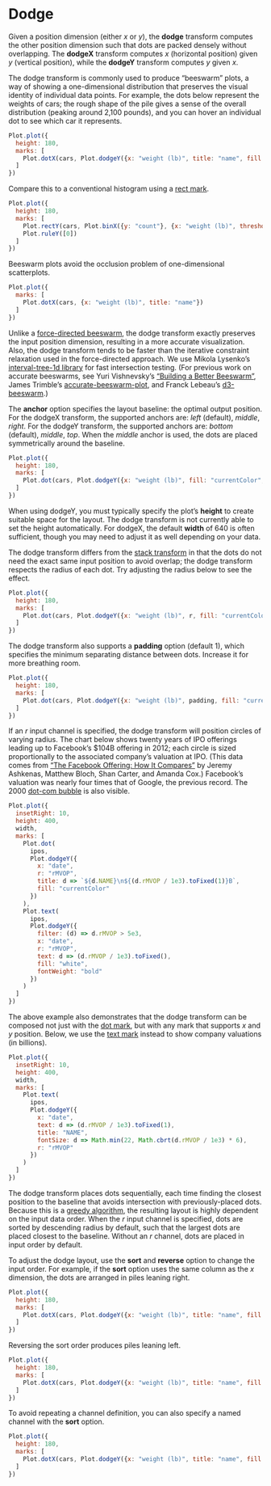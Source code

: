 # Dodge

Given a position dimension (either *x* or *y*), the **dodge** transform computes the other position dimension such that dots are packed densely without overlapping. The **dodgeX** transform computes *x* (horizontal position) given *y* (vertical position), while the **dodgeY** transform computes *y* given *x*.

The dodge transform is commonly used to produce “beeswarm” plots, a way of showing a one-dimensional distribution that preserves the visual identity of individual data points. For example, the dots below represent the weights of cars; the rough shape of the pile gives a sense of the overall distribution (peaking around 2,100 pounds), and you can hover an individual dot to see which car it represents.

```js
Plot.plot({
  height: 180,
  marks: [
    Plot.dotX(cars, Plot.dodgeY({x: "weight (lb)", title: "name", fill: "currentColor"}))
  ]
})
```

Compare this to a conventional histogram using a [rect mark](/@observablehq/plot-mark).

```js
Plot.plot({
  height: 180,
  marks: [
    Plot.rectY(cars, Plot.binX({y: "count"}, {x: "weight (lb)", thresholds: 40})),
    Plot.ruleY([0])
  ]
})
```

Beeswarm plots avoid the occlusion problem of one-dimensional scatterplots.

```js
Plot.plot({
  marks: [
    Plot.dotX(cars, {x: "weight (lb)", title: "name"})
  ]
})
```

Unlike a [force-directed beeswarm](/@harrystevens/force-directed-beeswarm), the dodge transform exactly preserves the input position dimension, resulting in a more accurate visualization. Also, the dodge transform tends to be faster than the iterative constraint relaxation used in the force-directed approach. We use Mikola Lysenko’s [interval-tree-1d library](https://github.com/mikolalysenko/interval-tree-1d) for fast intersection testing. (For previous work on accurate beeswarms, see Yuri Vishnevsky’s [“Building a Better Beeswarm”](/@yurivish/building-a-better-beeswarm), James Trimble’s [accurate-beeswarm-plot](https://github.com/jtrim-ons/accurate-beeswarm-plot), and Franck Lebeau’s [d3-beeswarm](https://github.com/Kcnarf/d3-beeswarm).)

The **anchor** option specifies the layout baseline: the optimal output position. For the dodgeX transform, the supported anchors are: _left_ (default), _middle_, _right_. For the dodgeY transform, the supported anchors are: _bottom_ (default), _middle_, _top_. When the _middle_ anchor is used, the dots are placed symmetrically around the baseline.

<!-- viewof anchor = Inputs.radio(["top", "middle", "bottom"], {label: "Anchor", value: "middle"}) -->

```js
Plot.plot({
  height: 180,
  marks: [
    Plot.dot(cars, Plot.dodgeY({x: "weight (lb)", fill: "currentColor", anchor}))
  ]
})
```

When using dodgeY, you must typically specify the plot’s **height** to create suitable space for the layout. The dodge transform is not currently able to set the height automatically. For dodgeX, the default **width** of 640 is often sufficient, though you may need to adjust it as well depending on your data.

The dodge transform differs from the [stack transform](/@observablehq/plot-stack) in that the dots do not need the exact same input position to avoid overlap; the dodge transform respects the radius of each dot. Try adjusting the radius below to see the effect.

<!-- viewof r = Inputs.range([0.5, 10], {label: "Radius (r)", step: 0.1}) -->

```js
Plot.plot({
  height: 180,
  marks: [
    Plot.dot(cars, Plot.dodgeY({x: "weight (lb)", r, fill: "currentColor"}))
  ]
})
```

The dodge transform also supports a **padding** option (default 1), which specifies the minimum separating distance between dots. Increase it for more breathing room.

<!-- viewof padding = Inputs.range([-1, 5], {label: "Padding", value: 2, step: 0.1}) -->

```js
Plot.plot({
  height: 180,
  marks: [
    Plot.dot(cars, Plot.dodgeY({x: "weight (lb)", padding, fill: "currentColor"}))
  ]
})
```

If an *r* input channel is specified, the dodge transform will position circles of varying radius. The chart below shows twenty years of IPO offerings leading up to Facebook’s $104B offering in 2012; each circle is sized proportionally to the associated company’s valuation at IPO. (This data comes from [“The Facebook Offering: How It Compares”](https://archive.nytimes.com/www.nytimes.com/interactive/2012/05/17/business/dealbook/how-the-facebook-offering-compares.html?hp) by Jeremy Ashkenas, Matthew Bloch, Shan Carter, and Amanda Cox.) Facebook’s valuation was nearly four times that of Google, the previous record. The 2000 [dot-com bubble](https://en.wikipedia.org/wiki/Dot-com_bubble) is also visible.

```js
Plot.plot({
  insetRight: 10,
  height: 400,
  width,
  marks: [
    Plot.dot(
      ipos,
      Plot.dodgeY({
        x: "date",
        r: "rMVOP",
        title: d => `${d.NAME}\n${(d.rMVOP / 1e3).toFixed(1)}B`,
        fill: "currentColor"
      })
    ),
    Plot.text(
      ipos,
      Plot.dodgeY({
        filter: (d) => d.rMVOP > 5e3,
        x: "date",
        r: "rMVOP",
        text: d => (d.rMVOP / 1e3).toFixed(),
        fill: "white",
        fontWeight: "bold"
      })
    )
  ]
})
```

<!-- ipos = (await FileAttachment("ipos.csv").csv({typed: true})).filter(d => d.date.getUTCFullYear() >= 1991) -->

The above example also demonstrates that the dodge transform can be composed not just with the [dot mark](/@observablehq/plot-dot), but with any mark that supports _x_ and _y_ position. Below, we use the [text mark](/@observablehq/plot-text) instead to show company valuations (in billions).

```js
Plot.plot({
  insetRight: 10,
  height: 400,
  width,
  marks: [
    Plot.text(
      ipos,
      Plot.dodgeY({
        x: "date",
        text: d => (d.rMVOP / 1e3).toFixed(1),
        title: "NAME",
        fontSize: d => Math.min(22, Math.cbrt(d.rMVOP / 1e3) * 6),
        r: "rMVOP"
      })
    )
  ]
})
```

The dodge transform places dots sequentially, each time finding the closest position to the baseline that avoids intersection with previously-placed dots. Because this is a [greedy algorithm](https://en.wikipedia.org/wiki/Greedy_algorithm), the resulting layout is highly dependent on the input data order. When the _r_ input channel is specified, dots are sorted by descending radius by default, such that the largest dots are placed closest to the baseline. Without an *r* channel, dots are placed in input order by default.

To adjust the dodge layout, use the **sort** and **reverse** option to change the input order. For example, if the **sort** option uses the same column as the _x_ dimension, the dots are arranged in piles leaning right.

```js
Plot.plot({
  height: 180,
  marks: [
    Plot.dotX(cars, Plot.dodgeY({x: "weight (lb)", title: "name", fill: "currentColor", sort: "weight (lb)"}))
  ]
})
```

Reversing the sort order produces piles leaning left.

```js
Plot.plot({
  height: 180,
  marks: [
    Plot.dotX(cars, Plot.dodgeY({x: "weight (lb)", title: "name", fill: "currentColor", sort: "weight (lb)", reverse: true}))
  ]
})
```

To avoid repeating a channel definition, you can also specify a named channel with the **sort** option.

```js
Plot.plot({
  height: 180,
  marks: [
    Plot.dotX(cars, Plot.dodgeY({x: "weight (lb)", title: "name", fill: "currentColor", sort: {channel: "x"}}))
  ]
})
```

